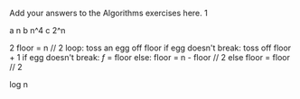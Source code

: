 Add your answers to the Algorithms exercises here.
1

a n
b n^4
c 2^n

2
floor = n // 2
loop:
    toss an egg off floor 
    if egg doesn't break: 
        toss off floor + 1
            if egg doesn't break:
                _f_ = floor
            else:
                floor = n - floor // 2
    else floor = floor // 2

log n
